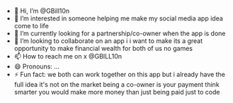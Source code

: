 - 👋 Hi, I’m @GBill10n
- 👀 I’m interested in someone helping me make my social media app idea come to life 
- 🌱 I’m currently looking for a partnership/co-owner when the app is done 
- 💞️ I’m looking to collaborate on an app i i want to make its a great opportunity to make financial wealth for both of us no games 
- 📫 How to reach me on x @GBILL10n
- 😄 Pronouns: ...
- ⚡ Fun fact: we both can work together on this app but i already have the full idea it's not on the market being a co-owner is your payment think smarter you would make more money than just being paid just to code

<!---
GBill10n/GBill10n is a ✨ special ✨ repository because its `README.md` (this file) appears on your GitHub profile.
You can click the Preview link to take a look at your changes.
--->
